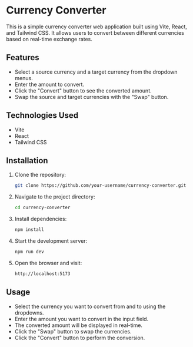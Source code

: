 # Currency Converter

This is a simple currency converter web application built using Vite, React, and Tailwind CSS. It allows users to convert between different currencies based on real-time exchange rates.

## Features

- Select a source currency and a target currency from the dropdown menus.
- Enter the amount to convert.
- Click the "Convert" button to see the converted amount.
- Swap the source and target currencies with the "Swap" button.

## Technologies Used

- Vite
- React
- Tailwind CSS

## Installation

1. Clone the repository:

   ```bash
   git clone https://github.com/your-username/currency-converter.git

2. Navigate to the project directory:

   ```bash
   cd currency-converter

3. Install dependencies:

   ```bash
   npm install

4. Start the development server:

   ```bash
   npm run dev

5. Open the browser and visit:

   ```bash
   http://localhost:5173

## Usage

- Select the currency you want to convert from and to using the dropdowns.
- Enter the amount you want to convert in the input field.
- The converted amount will be displayed in real-time.
- Click the "Swap" button to swap the currencies.
- Click the "Convert" button to perform the conversion.
